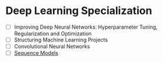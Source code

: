 # Deep Learning Specialization

- [ ] Improving Deep Neural Networks: Hyperparameter Tuning, Regularization and Optimization 
- [ ] Structuring Machine Learning Projects
- [ ] Convolutional Neural Networks
- [ ] [Sequence Models](./4_Sequence_Models/README.md)
``` 
